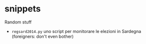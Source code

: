 snippets
========

Random stuff

* `regsard2014.py` uno script per monitorare le elezioni in Sardegna (foreigners: don't even bother)
